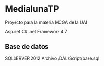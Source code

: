 # MedialunaTP
Proyecto para la materia MCGA de la UAI

Asp.net C#  .net Framework 4.7

## Base de datos
SQLSERVER 2012
Archivo /DAL/Script/base.sql
